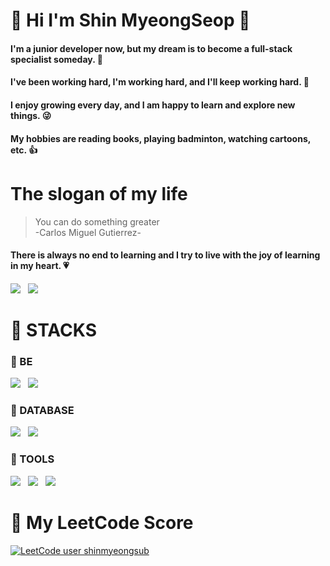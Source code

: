 # :wave: Hi I'm Shin MyeongSeop :star2:

#### I'm a junior developer now, but my dream is to become a **full-stack specialist** someday. :crown:
#### I've been working hard, I'm working hard, and I'll keep working hard. :seedling:
#### I enjoy growing every day, and I am happy to learn and explore new things. :stuck_out_tongue_winking_eye:
#### My hobbies are reading books, playing badminton, watching cartoons, etc. :+1:
  


# The slogan of my life


> You can do something greater  
-Carlos Miguel Gutierrez-  

#### There is always no end to learning and I try to live with the joy of learning in my heart. :heartpulse:
<a href="https://aiden-dev-board.tistory.com/" target="_blank"><img src="https://img.shields.io/badge/Blog-FF5722?style=for-the-badge&logo=Blogger&logoColor=white"></a> &nbsp;
<img src="https://img.shields.io/badge/vixi1700@gmail.com-83B81A?style=for-the-badge&logo=Mail.Ru&logoColor=white">

# :memo: STACKS
### :pushpin: BE
<img src="https://img.shields.io/badge/Java-007396?style=for-the-badge&logo=Java&logoColor=white"> &nbsp;
<img src="https://img.shields.io/badge/Spring Boot-6DB33F?style=for-the-badge&logo=Spring Boot&logoColor=white"> &nbsp;
### :pushpin: DATABASE
<img src="https://img.shields.io/badge/MySQL-4479A1?style=for-the-badge&logo=MySQL&logoColor=white"> &nbsp;
<img src="https://img.shields.io/badge/Oracle-F80000?style=for-the-badge&logo=Oracle&logoColor=white"> &nbsp;
### :pushpin: TOOLS
<img src="https://img.shields.io/badge/GitHub-181717?style=for-the-badge&logo=GitHub&logoColor=white"> &nbsp;
<img src="https://img.shields.io/badge/Visual Studio Code-007ACC?style=for-the-badge&logo=Visual Studio Code&logoColor=white"> &nbsp;
<img src="https://img.shields.io/badge/IntelliJ IDEA-000000?style=for-the-badge&logo=IntelliJ IDEA&logoColor=white"> &nbsp;

# 💎 My LeetCode Score
[![LeetCode user shinmyeongsub](https://img.shields.io/badge/dynamic/json?style=for-the-badge&labelColor=black&color=%23ffa116&label=Solved&query=solvedOverTotal&url=https%3A%2F%2Fbadge.xyli.tech/%2Fapi%2Fusers%2Fshinmyeongsub&logo=leetcode&logoColor=yellow)](https://leetcode.com/shinmyeongsub/)
